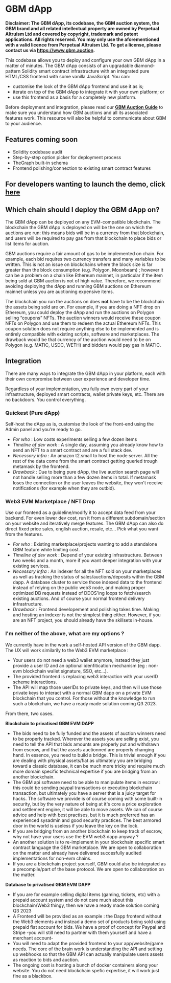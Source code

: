 
# GBM dApp

**Disclaimer: The GBM dApp, its codebase, the GBM auction system, the GBM brand and all related  intellectual property are owned by Perpetual Altruism Ltd and covered by copyright, trademark and patent applications. All rights reserved. You may only use the aforementioned with a valid licence from Perpetual Altruism Ltd. To get a license, please contact us via https://www.gbm.auction.**

This codebase allows you to deploy and configure your own GBM dApp in a matter of minutes. The GBM dApp consists of an upgradable diamond-pattern Solidity smart contract infrastructure with an integrated pure HTML/CSS frontend with some vanilla JavaScript. You can:
* customise the look of the GBM dApp frontend and use it as is;
* iterate on top of the GBM dApp to integrate it with your own platform; or
* use this frontend as a basis for a completely new platform.

Before deployment and integration, please read our **[GBM Auction Guide](https://docs.google.com/document/d/16jqjfFTFS7bSP9HDhC4fJkDzihmskhByZL13tcpRX5o/edit?usp=sharing)** to make sure you understand how GBM auctions and all its associated features work. This resource will also be helpful to communicate about GBM to your audience. 

## Features coming soon
* Solidity codebase audit
* Step-by-step option picker for deployment process
* TheGraph built-in schema
* Frontend polishing/connection to existing smart contract features       

## For developers wanting to launch the demo, click [here](/GBM-Diamond/README.md) 

## Which chain should I deploy the GBM dApp on?    

The GBM dApp can be deployed on any EVM-compatible blockchain. The blockchain the GBM dApp is deployed on will be the one on which the auctions are run: this means bids will be in a currency from that blockchain, and users will be required to pay gas from that blockchain to place bids or list items for auction.

GBM auctions require a fair amount of gas to be implemented on chain. For example, each bid requires two currency transfers and many variables to be written. This is not an issue on blockchains where the block size is far greater than the block consumption (e.g. Polygon, Moonbeam) ; however it can be a problem on a chain like Ethereum mainnet, in particular if the item being sold at GBM auction is not of high value. Therefore, we recommend avoiding deploying the dApp and running GBM auctions on Ethereum mainnet unless you are auctioning expensive items.

The blockchain you run the auctions on does **not** have to be the blockchain the assets being sold are on. For example, if you are doing a NFT drop on Ethereum, you could deploy the dApp and run the auctions on Polygon selling “coupons” NFTs. The auction winners would receive these coupon NFTs on Polygon and use them to redeem the actual Ethereum NFTs. This coupon solution does not require anything else to be implemented and is entirely compatible with existing scripts, software and marketplaces. The drawback would be that currency of the auction would need to be on Polygon (e.g. MATIC, USDC, WETH) and bidders would pay gas in MATIC.  
   

## Integration
    
There are many ways to integrate the GBM dApp in your platform, each with their own compromise between user experience and developer time. 

Regardless of your implementation, you fully own every part of your infrastructure, deployed smart contracts, wallet private keys, etc. There are no backdoors. You control everything.

### Quickest (Pure dApp)
Self-host the dApp as is, customise the look of the front-end using the Admin panel and you’re ready to go.
     
+ *For who* : Low costs experiments selling a few dozen items       
+ *Timeline of dev work* : A single day, assuming you already know how to send an NFT to a smart contract and are a full stack dev.       
+ *Necessary infra* : An amazon t2.small to host the node server. All the rest of the data come from the smart contract getting queried trough metamask by the frontend.        
+ *Drawback* : Due to being pure dApp, the live auction search page will not handle selling more than a few dozen items in total. If metamask loses the connection or the user leaves the website, they won't receive notifications (for example when they are outbid).         

### Web3 EVM Marketplace / NFT Drop          
Use our frontend as a guideline/modify it to accept data feed from your backend. For even lower dev cost, run it from a different subdomain/section on your website and iteratively merge features. The GBM dApp can also do direct fixed price sales, english auction, resale, etc... Pick what you want from the features.
   
+ *For who* : Existing marketplace/projects wanting to add a standalone GBM feature while limiting cost.                  
+ *Timeline of dev work* : Depend of your existing infrastructure. Between two weeks and a month, more if you want deeper integration with your existing services.              
+ *Necessary infra* : An indexer for all the NFT sold on your marketplaces as well as tracking the status of sales/auctions/deposits within the GBM dapp. A database cluster to service those indexed data to the frontend instead of relying on the public web3 node, and making proper optimized DB requests instead of DDOS'ing loops to fetch/search existing auctions. And of course your normal frontend delivery infrastructure.   
+ *Drawback* : Frontend developement and polishing takes time. Making and hosting an indexer is not the simplest thing either. However, if you are an NFT project, you should already have the skillsets in-house.   


### I'm neither of the above, what are my options ?

We currently have in the work a self-hosted API version of the GBM dapp. The UX will work similarily to the Web3 EVM marketplace : 
+ Your users do not need a web3 wallet anymore, instead they just provide a user ID and an optional idenfitication mechanism (eg : non-evm blockchain wallet signature, SSO, etc...).  
+ The provided frontend is replacing web3 interaction with your userID scheme interactions.                            
+ The API will map those userIDs to private keys, and then will use those private keys to interact with a normal GBM dapp on a private EVM blockchain that you control. For those without the knowledge to run such a blockchain, we have a ready made solution coming Q3 2023.                                      

From there, two cases.                         
                        
**Blockchain to privatised GBM EVM DAPP**
+ The bids need to be fully funded and the assets of auction winners need to be properly tracked. Wherever the assets you are selling exist, you need to tell the API that bids amounts are properly put and withdrawn from escrow, and that the assets auctionned are properly changing hand. In essence, you need to build a bridge. This is trivial enough if you are dealing with physical assets/fiat as ultimately you are bridging toward a classic database, it can be much more tricky and require much more domain specific technical expertise if you are bridging from an another blockchain.                
+ The GBM api software need to be able to manipulate items in escrow : this could be sending paypal transactions or executing blockchain transaction, but ultimately you have a server that is a juicy target for hacks. The software we provide is of course coming with some built-in security, but by the very nature of being at it's core a price exploration and settlement engine, it will be able to move assets. We can of course advice and help with best practises, but it is much preferred has an experienced sysadmin and good security practices. The best armored door in the world is useless if you leave the key on the lock.                          
+ If you are bridging from an another blockchain to keep track of escrow, why not have your users use the EVM web3 dapp anyway ?       
+ An another solution is to re-implement in your blockchain specific smart contract language the GBM marketplace. We are open to collaboration on the matter and already have delivered succesfully audited implementations for non-evm chains.      
+ If you are a blockchain project yourself, GBM could also be integrated as a precompile/part of the base protocol. We are open to collaboration on the matter.                   

**Database to privatised GBM EVM DAPP**
+ If you are for example selling digital items (gaming, tickets, etc) with a prepaid account system and do not care much about this blockchain/Web3 thingy, then we have a ready made solution coming Q3 2023                              
+ A Frontend will be provided as an example : the Dapp frontend without the Web3 elements and instead a demo set of products being sold using prepaid fiat account for bids. We have a proof of concept for Paypal and Stripe -you will still need to partner with them yourself and have a merchant account-                                 
+ You will need to adapt the provided frontend to your app/website/game needs. The core of the brain work is understanding the API and setting up webhooks so that the GBM API can actually manipulate users assets as reaction to bids and auction.                      
+ The ongoing cost is hosting a bunch of docker containers along your website. You do not need blockchain spefic expertise, it will work just fine as a blackbox.                  

